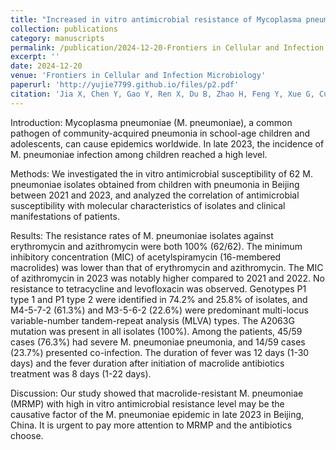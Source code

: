 ```yaml
---
title: "Increased in vitro antimicrobial resistance of Mycoplasma pneumoniae isolates obtained from children in Beijing, China, in 2023"
collection: publications
category: manuscripts
permalink: /publication/2024-12-20-Frontiers in Cellular and Infection Microbiology
excerpt: ''
date: 2024-12-20
venue: 'Frontiers in Cellular and Infection Microbiology'
paperurl: 'http://yujie7799.github.io/files/p2.pdf'
citation: 'Jia X, Chen Y, Gao Y, Ren X, Du B, Zhao H, Feng Y, Xue G, Cui J, Gan L, Feng J, Fan Z, Fu T, Xu Z, Yu Z, Yang Y, Zhao S, Huang L, Ke Y, Liu C, Yan C, Yuan J. Increased in vitro antimicrobial resistance of Mycoplasma pneumoniae isolates obtained from children in Beijing, China, in 2023. Front Cell Infect Microbiol. 2024 Dec 20;14:1478087. doi: 10.3389/fcimb.2024.1478087. PMID: 39760095; PMCID: PMC11695237.'
---
```


Introduction: Mycoplasma pneumoniae (M. pneumoniae), a common pathogen of community-acquired pneumonia in school-age children and adolescents, can cause epidemics worldwide. In late 2023, the incidence of M. pneumoniae infection among children reached a high level.

Methods: We investigated the in vitro antimicrobial susceptibility of 62 M. pneumoniae isolates obtained from children with pneumonia in Beijing between 2021 and 2023, and analyzed the correlation of antimicrobial susceptibility with molecular characteristics of isolates and clinical manifestations of patients.

Results: The resistance rates of M. pneumoniae isolates against erythromycin and azithromycin were both 100% (62/62). The minimum inhibitory concentration (MIC) of acetylspiramycin (16-membered macrolides) was lower than that of erythromycin and azithromycin. The MIC of azithromycin in 2023 was notably higher compared to 2021 and 2022. No resistance to tetracycline and levofloxacin was observed. Genotypes P1 type 1 and P1 type 2 were identified in 74.2% and 25.8% of isolates, and M4-5-7-2 (61.3%) and M3-5-6-2 (22.6%) were predominant multi-locus variable-number tandem-repeat analysis (MLVA) types. The A2063G mutation was present in all isolates (100%). Among the patients, 45/59 cases (76.3%) had severe M. pneumoniae pneumonia, and 14/59 cases (23.7%) presented co-infection. The duration of fever was 12 days (1-30 days) and the fever duration after initiation of macrolide antibiotics treatment was 8 days (1-22 days).

Discussion: Our study showed that macrolide-resistant M. pneumoniae (MRMP) with high in vitro antimicrobial resistance level may be the causative factor of the M. pneumoniae epidemic in late 2023 in Beijing, China. It is urgent to pay more attention to MRMP and the antibiotics choose.
